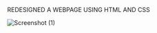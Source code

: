 REDESIGNED A WEBPAGE USING HTML AND CSS

![Screenshot (1)](https://github.com/joel2theworld/htmlandcss/assets/157195923/aadeaba2-a5a1-459c-af4b-31e846ffbe3e)
